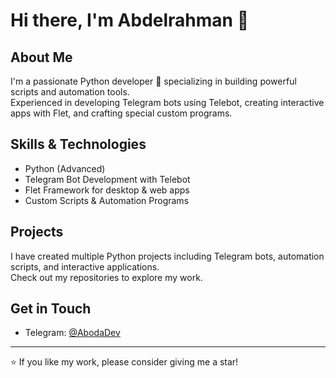 # Hi there, I'm Abdelrahman 👋




## About Me
I'm a passionate Python developer 🐍 specializing in building powerful scripts and automation tools.  
Experienced in developing Telegram bots using Telebot, creating interactive apps with Flet, and crafting special custom programs.

## Skills & Technologies
- Python (Advanced)  
- Telegram Bot Development with Telebot  
- Flet Framework for desktop & web apps  
- Custom Scripts & Automation Programs  

## Projects
I have created multiple Python projects including Telegram bots, automation scripts, and interactive applications.  
Check out my repositories to explore my work.

## Get in Touch
- Telegram: [@AbodaDev](https://t.me/AbodaDev)  

---
⭐ If you like my work, please consider giving me a star!

